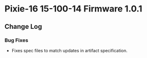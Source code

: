 # Pixie-16 15-100-14 Firmware 1.0.1

## Change Log

### Bug Fixes
* Fixes spec files to match updates in artifact specification.